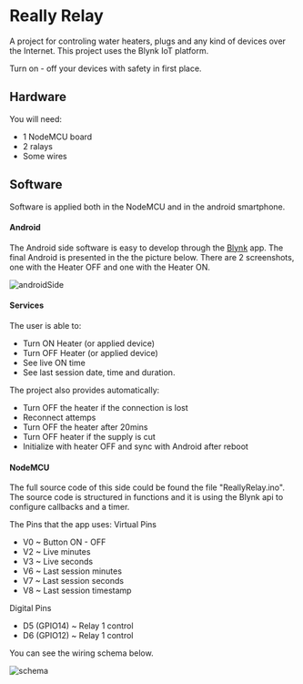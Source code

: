 # Really Relay

A project for controling water heaters, plugs and any kind of devices over the Internet.
This project uses the Blynk IoT platform.

Turn on - off your devices with safety in first place.

## Hardware

You will need:
- 1 NodeMCU board
- 2 ralays
- Some wires

## Software
Software is applied both in the NodeMCU and in the android smartphone.

#### Android
The Android side software is easy to develop through the [Blynk](https://docs.blynk.cc/) app. The final Android is presented in the the picture below. There are 2 screenshots, one with the Heater OFF and one with the Heater ON.

![androidSide](#)

#### Services
The user is able to:
- Turn ON Heater (or applied device)
- Turn OFF Heater (or applied device)
- See live ON time
- See last session date, time and duration.

The project also provides automatically:
- Turn OFF the heater if the connection is lost
- Reconnect attemps
- Turn OFF the heater after 20mins
- Turn OFF heater if the supply is cut
- Initialize with heater OFF and sync with Android after reboot

#### NodeMCU
The full source code of this side could be found the file "ReallyRelay.ino". The source code is structured in functions and it is using the Blynk api to configure callbacks and a timer.

The Pins that the app uses:
Virtual Pins
- V0 ~ Button ON - OFF
- V2 ~ Live minutes
- V3 ~ Live seconds
- V6 ~ Last session minutes
- V7 ~ Last session seconds
- V8 ~ Last session timestamp

Digital Pins
- D5 (GPIO14) ~ Relay 1 control
- D6 (GPIO12) ~ Relay 1 control

You can see the wiring schema below.

![schema](#)